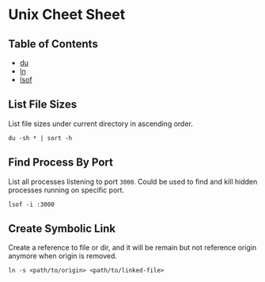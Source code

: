 # Unix Cheet Sheet

## Table of Contents

* [du](#list-file-sizes)
* [ln](#create-symbolic-link)
* [lsof](#find-process-by-port)

## List File Sizes

List file sizes under current directory in ascending order.

```
du -sh * | sort -h
```

## Find Process By Port

List all processes listening to port `3000`. Could be used to find and kill hidden processes running on specific port.

```
lsof -i :3000
```

## Create Symbolic Link

Create a reference to file or dir, and it will be remain but not reference origin anymore when origin is removed.

```
ln -s <path/to/origin> <path/to/linked-file>
```
